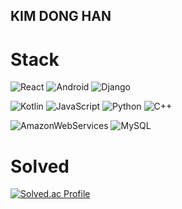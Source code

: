 ## KIM DONG HAN


# Stack
<!--
https://simpleicons.org/
![로고명](https://img.shields.io/badge/로고명-원하는색상코드.svg?&style=for-the-badge&logo=로고명&logoColor=white)
-->
![React](https://img.shields.io/badge/React-61DAFB.svg?&style=for-the-badge&logo=React&logoColor=white)
![Android](https://img.shields.io/badge/Android-34A853.svg?&style=for-the-badge&logo=Android&logoColor=white)
![Django](https://img.shields.io/badge/Django-092E20.svg?&style=for-the-badge&logo=Django&logoColor=white)

![Kotlin](https://img.shields.io/badge/Kotlin-7F52FF.svg?&style=for-the-badge&logo=Kotlin&logoColor=white)
![JavaScript](https://img.shields.io/badge/JavaScript-F7DF1E.svg?&style=for-the-badge&logo=JavaScript&logoColor=white)
![Python](https://img.shields.io/badge/Python-3776AB.svg?&style=for-the-badge&logo=Python&logoColor=white)
![C++](https://img.shields.io/badge/C++-00599C.svg?&style=for-the-badge&logo=C%2B%2B&logoColor=white)

![AmazonWebServices](https://img.shields.io/badge/AWS-232F3E.svg?&style=for-the-badge&logo=AmazonWebServices&logoColor=white)
![MySQL](https://img.shields.io/badge/MySQL-4479A1.svg?&style=for-the-badge&logo=MySQL&logoColor=white)


# Solved
[![Solved.ac Profile](http://mazassumnida.wtf/api/v2/generate_badge?boj=donghk77)](https://solved.ac/donghk77/)

